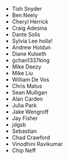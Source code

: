 * Tish Snyder
* Ben Neely
* Cheryl Herrick
* Craig Adesina
* Dante Solis 
* Sylvia Lee holla!
* Andrew Holdun
* Diane Kulseth
* gchan1337king
* Mike Deezy
* Mike Liu
* William De Vos
* Chris Matus
* Sean Mulligan
* Alan Carden
* Julia Park
* Jake Wengroff
* Jay Fisher
* jdgsb  
* Sebastian
* Chad Crawford
* Vinodhini Ravikumar
* Chip Neff
